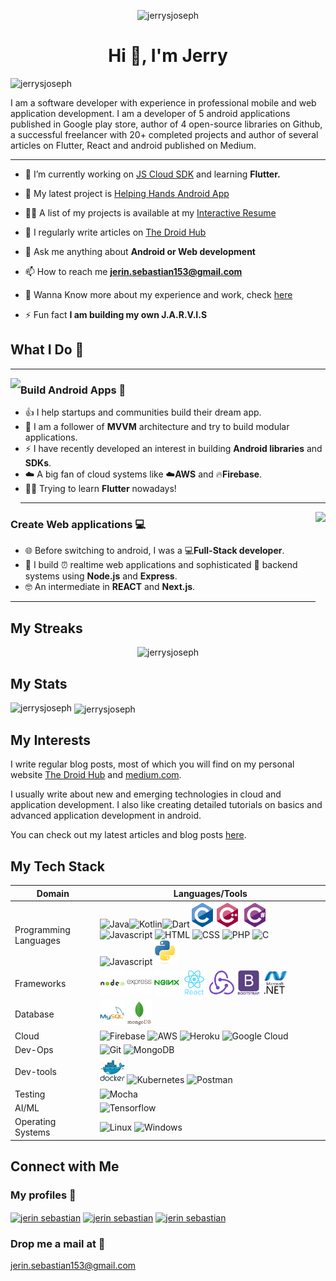 <p align="center"> <img src="https://i.pinimg.com/originals/54/e3/7d/54e37d8074ebcde1d96c77d7b2a7f310.gif" alt="jerrysjoseph" /> </p>
<h1 align="center">Hi 👋, I'm Jerry</h1>
<p align="left"> <img src="https://komarev.com/ghpvc/?username=jerrysjoseph&label=Profile%20views&color=0e75b6&style=flat" alt="jerrysjoseph" /> </p>
I am a software developer with experience in professional mobile and web application development. I am a developer of 5 android applications published in Google play store, author of 4 open-source libraries on Github, a successful freelancer with 20+ completed projects and author of several articles on Flutter, React and android published on Medium.


 ---

- 🔭 I’m currently working on [JS Cloud SDK](https://github.com/JerrySJoseph/JS-Cloud-SDK-Android) and learning **Flutter.**

- 👯 My latest project is [Helping Hands Android App](https://github.com/JerrySJoseph/Helping_Hands_Android_client)

- 👨‍💻 A list of my projects is available at my [Interactive Resume](https://jerrysjoseph.github.io/#portfolio)

- 📝 I regularly write articles on [The Droid Hub](https://thedroidhub.com/)

- 💬 Ask me anything about **Android or Web development**

- 📫 How to reach me **jerin.sebastian153@gmail.com**

- 📄 Wanna Know more about my experience and work, check [here](https://jerrysjoseph.github.io/#resume)

- ⚡ Fun fact **I am building my own J.A.R.V.I.S**



## What I Do 🤠

 ---
<p>
  <img height="200" align='left' src="https://www.monzo.com/static/images/blog/2017-09-29-android-engineers/dude.gif">
</p>
 
### Build Android Apps 📱
- 👍 I help startups and communities build their dream app. 
- 🔭 I am a follower of **MVVM** architecture and try to build modular applications. 
- ⚡ I have recently developed an interest in building **Android libraries** and **SDKs**. 
- ☁️ A big fan of cloud systems like ☁️**AWS** and 🔥**Firebase**.
- 👨‍💻 Trying to learn **Flutter** nowadays! 
 ---
 
<p>
  <img height="150" align='right' src="https://i.pinimg.com/originals/f4/7f/d8/f47fd896add554744b4114d964b61b41.gif">
</p>

### Create Web applications 💻
- 🌐 Before switching to android, I was a 💻**Full-Stack developer**.
- 👏 I build ⏰ realtime web applications and sophisticated 💼 backend systems using **Node.js** and **Express**. 
- 🤓 An intermediate in **REACT** and **Next.js**.

 ---
 ## My Streaks
 <p align="center"><img  src="https://github-readme-streak-stats.herokuapp.com/?user=jerrysjoseph&" alt="jerrysjoseph" /></p>
 
 ## My Stats
<p >
 <img align="left" src="https://github-readme-stats.vercel.app/api/top-langs?username=jerrysjoseph&show_icons=true&locale=en&layout=compact" alt="jerrysjoseph" />
&nbsp;<img  align="center" src="https://github-readme-stats.vercel.app/api?username=jerrysjoseph&show_icons=true&locale=en" alt="jerrysjoseph" /></p>
 
 ## My Interests
I write regular blog posts, most of which you will find on my personal website [The Droid Hub](https://thedroidhub.com) and [medium.com](https://medium.com/@jerin.sebastian153).

I usually write about new and emerging technologies in cloud and application development. I also like creating detailed tutorials on basics and advanced application development in android.

You can check out my latest articles and blog posts [here](https://thedroidhub.com/blog/).
 
## My Tech Stack

| Domain  | Languages/Tools |
| ------------- | ------------- |
| Programming Languages  | <img src="https://emojis.slackmojis.com/emojis/images/1450733280/232/java.png?1450733280" alt="Java" width="40"/><img src="https://emojis.slackmojis.com/emojis/images/1496063955/2351/kotlin.png?1496063955" alt="Kotlin" width="40"/><img src="https://emojis.slackmojis.com/emojis/images/1535719209/4570/dartlang.png?1535719209" alt="Dart" width="40" /><img src="https://raw.githubusercontent.com/devicons/devicon/master/icons/c/c-original.svg" alt="c" width="40"/><img src="https://raw.githubusercontent.com/devicons/devicon/master/icons/cplusplus/cplusplus-original.svg" alt="cplusplus" width="40"/> <img src="https://raw.githubusercontent.com/devicons/devicon/master/icons/csharp/csharp-original.svg" alt="csharp" width="40" /> <img src="https://emojis.slackmojis.com/emojis/images/1450441296/151/javascript.png?1450441296" alt="Javascript" width="40"/> <img src="https://emojis.slackmojis.com/emojis/images/1470343792/719/html5.png?1470343792" alt="HTML" width="40"/> <img src="https://emojis.slackmojis.com/emojis/images/1497185511/2411/css.jpg?1497185511" alt="CSS" width="40" /> <img src="https://emojis.slackmojis.com/emojis/images/1533423176/4416/php.png?1533423176" alt="PHP" width="40" /> <img src="https://emojis.slackmojis.com/emojis/images/1536563617/4638/c-lang.png?1536563617" alt="C" width="40" /> <img src="https://emojis.slackmojis.com/emojis/images/1450441296/151/javascript.png?1450441296" alt="Javascript" width="40"/><img src="https://raw.githubusercontent.com/devicons/devicon/master/icons/python/python-original.svg" alt="Python" width="40"/>|
| Frameworks | <img src="https://raw.githubusercontent.com/devicons/devicon/master/icons/nodejs/nodejs-original-wordmark.svg" alt="Node.js" width="40"/> <img src="https://raw.githubusercontent.com/devicons/devicon/master/icons/express/express-original-wordmark.svg" alt="Express" width="40" /> <img src="https://raw.githubusercontent.com/devicons/devicon/master/icons/nginx/nginx-original.svg" alt="Nginx" width="40"/> <img src="https://raw.githubusercontent.com/devicons/devicon/master/icons/react/react-original-wordmark.svg" alt="React" width="40" />  <img src="https://raw.githubusercontent.com/devicons/devicon/master/icons/redux/redux-original.svg" alt="Redux" width="40"/> <img src="https://raw.githubusercontent.com/devicons/devicon/master/icons/bootstrap/bootstrap-plain-wordmark.svg" alt="Bootstrap" width="40"/> <img src="https://raw.githubusercontent.com/devicons/devicon/master/icons/dot-net/dot-net-original-wordmark.svg" alt=".Net" width="40"/>|
| Database | <img src="https://raw.githubusercontent.com/devicons/devicon/master/icons/mysql/mysql-original-wordmark.svg" alt="MySQL" width="40"/> <img src="https://raw.githubusercontent.com/devicons/devicon/master/icons/mongodb/mongodb-original-wordmark.svg" alt="MongoDB" width="40" />|
| Cloud |  <img src="https://emojis.slackmojis.com/emojis/images/1533724346/4435/firebase.png?1533724346" alt="Firebase" width="40"/> <img src="https://emojis.slackmojis.com/emojis/images/1507180554/2988/aws.png?1507180554" alt="AWS" width="40" /> <img src="https://emojis.slackmojis.com/emojis/images/1465929657/511/heroku.png?1465929657" alt="Heroku" width="40"/> <img src="https://camo.githubusercontent.com/582944f6627732531ce1a2e20ad43538d1896e16a5f159ea28fd137dbb8e798a/68747470733a2f2f7777772e766563746f726c6f676f2e7a6f6e652f6c6f676f732f676f6f676c655f636c6f75642f676f6f676c655f636c6f75642d69636f6e2e737667" alt="Google Cloud" width="40" /> |
| Dev-Ops | <img src="https://emojis.slackmojis.com/emojis/images/1501021339/341/git.png?1501021339" alt="Git" width="40"/> <img src="https://emojis.slackmojis.com/emojis/images/1450822151/257/github.png?1450822151" alt="MongoDB" width="40" /> |
| Dev-tools | <img src="https://raw.githubusercontent.com/devicons/devicon/master/icons/docker/docker-original-wordmark.svg" alt="Docker" width="40"/> <img src="https://emojis.slackmojis.com/emojis/images/1481862863/1491/kubernetes.png?1481862863" alt="Kubernetes" width="40" />  <img src="https://emojis.slackmojis.com/emojis/images/1537443399/4705/postman.png?1537443399" alt="Postman" width="40" /> |
| Testing | <img src="https://camo.githubusercontent.com/4253eb6921d60a216772940978dea3a0cf2113f2f29b5545720d3b5b6960e467/68747470733a2f2f7777772e766563746f726c6f676f2e7a6f6e652f6c6f676f732f6d6f6368616a732f6d6f6368616a732d69636f6e2e737667" alt="Mocha" width="40"/> |
| AI/ML | <img src="https://emojis.slackmojis.com/emojis/images/1487230631/1765/tensorflow.png?1487230631" alt="Tensorflow" width="40"/>|
| Operating Systems | <img src="https://emojis.slackmojis.com/emojis/images/1551101669/5413/linux.png?1551101669" alt="Linux" width="40"/>  <img src="https://emojis.slackmojis.com/emojis/images/1504546221/2870/windows.png?1504546221" alt="Windows" width="40"/> |
 

## Connect with Me

### My profiles 👨
<p align="left">
 <a href="https://www.linkedin.com/in/jerin-sebastian/" target="blank"><img align="center" src="https://emojis.slackmojis.com/emojis/images/1470343326/711/linkedin.png?1470343326" alt="jerin sebastian" height="30" /></a>
 <a href="https://www.linkedin.com/in/jerin-sebastian/" target="blank"><img align="center" src="https://emojis.slackmojis.com/emojis/images/1450319443/34/facebook.png?1450319443" alt="jerin sebastian" height="30" /></a>
 <a href="https://www.linkedin.com/in/jerin-sebastian/" target="blank"><img align="center" src="https://emojis.slackmojis.com/emojis/images/1538663342/4762/medium.png?1538663342" alt="jerin sebastian" height="30" /></a>
</p>

### Drop me a mail at 📧
[jerin.sebastian153@gmail.com](jerin.sebastian153@gmail.com)

